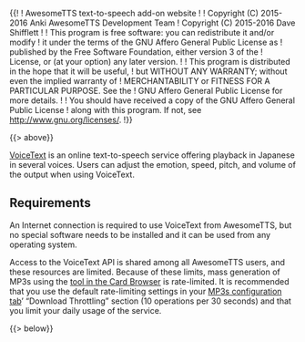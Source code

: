 {{!
  ! AwesomeTTS text-to-speech add-on website
  !
  ! Copyright (C) 2015-2016  Anki AwesomeTTS Development Team
  ! Copyright (C) 2015-2016  Dave Shifflett
  !
  ! This program is free software: you can redistribute it and/or modify
  ! it under the terms of the GNU Affero General Public License as
  ! published by the Free Software Foundation, either version 3 of the
  ! License, or (at your option) any later version.
  !
  ! This program is distributed in the hope that it will be useful,
  ! but WITHOUT ANY WARRANTY; without even the implied warranty of
  ! MERCHANTABILITY or FITNESS FOR A PARTICULAR PURPOSE.  See the
  ! GNU Affero General Public License for more details.
  !
  ! You should have received a copy of the GNU Affero General Public License
  ! along with this program.  If not, see <http://www.gnu.org/licenses/>.
  !}}

{{> above}}

<p><a href="http://voicetext.jp" rel="external noreferrer">VoiceText</a> is an
  online text-to-speech service offering playback in Japanese in several
  voices. Users can adjust the emotion, speed, pitch, and volume of the output
  when using VoiceText.</p>

<h2>Requirements</h2>

<p>An Internet connection is required to use VoiceText from AwesomeTTS, but no
  special software needs to be installed and it can be used from any operating
  system.</p>

<p>Access to the VoiceText API is shared among all AwesomeTTS users, and these
  resources are limited. Because of these limits, mass generation of MP3s using
  the <a href="/usage/browser">tool in the Card Browser</a> is rate-limited. It
  is recommended that you use the default rate-limiting settings in your
  <a href="/config/mp3s">MP3s configuration tab</a>&rsquo; &ldquo;Download
  Throttling&rdquo; section (10 operations per 30 seconds) and that you limit
  your daily usage of the service.</p>

{{> below}}
